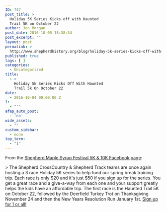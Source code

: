 ```yaml
---
ID: 747
post_title: >
  Holiday 5K Series Kicks off with Haunted
  Trail 5K on October 22
author: Jon Morgan
post_date: 2016-10-05 18:38:34
post_excerpt: ""
layout: post
permalink: >
  http://www.shepherdhistory.org/blog/holiday-5k-series-kicks-off-with-haunted-trail-5k-on-october-22/
published: true
tags: [ ]
categories:
  - Uncategorized
title:
  - >
    Holiday 5k Series Kicks Off With Haunted
    Trail 5k On October 22
date:
  - 2016-10-04 00:00:00 Z
1:
  - "'"
afap_auto_post:
  - 'no'
wide_assets:
  - ""
custom_sidebar:
  - none
top_term:
  - "1"
---
```

From the [Shepherd Maple Syrup Festival 5K &amp; 10K Facebook page](http://www.shepherdhistory.org/business-directory/):

&gt; The Shepherd CrossCountry &amp; Shepherd Track teams are once again hosting a 3 race Holiday 5K series to help fund our spring break training trip. Each race is only $20 and it's just $50 if you sign up for the series. You get a great race and a give-a-way from each one and your support greatly helps the kids have an affordable trip.
The first race is the Haunted Trail 5K on October 22, followed by the Deerfield Turkey Trot on Thanksgiving November 24 and then the New Years Resolution Run January 1st. [Sign up for 1 or all!](https://runsignup.com/Race/MI/Shepherd/ShepherdHolidayRaceSeries)